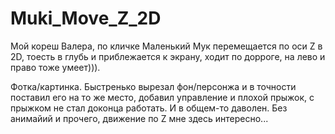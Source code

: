 # Muki_Move_Z_2D

Мой кореш Валера, по кличке Маленький Мук перемещается по оси Z в 2D, тоесть в глубь и приблежается к экрану, ходит по дорроге, на лево и право тоже умеет))).

Фотка/картинка. Быстренько вырезал фон/персонжа и в точности поставил его на то же место, добавил управление и плохой прыжок, с прыжком не стал доконца работать. И в  общем-то даволен. Без анимайий и прочего, движение по Z мне здесь интересно...
